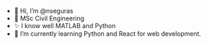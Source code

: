 - 👋 Hi, I’m @nseguras
- 👀 MSc Civil Engineering
- ✨ I know well MATLAB and Python
- 🌱 I’m currently learning Python and React for web development.
